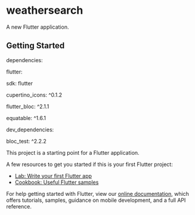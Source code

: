 # weathersearch

A new Flutter application.

## Getting Started

dependencies:

flutter:

sdk: flutter

cupertino_icons: ^0.1.2

flutter_bloc: ^2.1.1

equatable: ^1.6.1

dev_dependencies:

bloc_test: ^2.2.2

This project is a starting point for a Flutter application.

A few resources to get you started if this is your first Flutter project:

- [Lab: Write your first Flutter app](https://flutter.dev/docs/get-started/codelab)
- [Cookbook: Useful Flutter samples](https://flutter.dev/docs/cookbook)

For help getting started with Flutter, view our
[online documentation](https://flutter.dev/docs), which offers tutorials,
samples, guidance on mobile development, and a full API reference.
